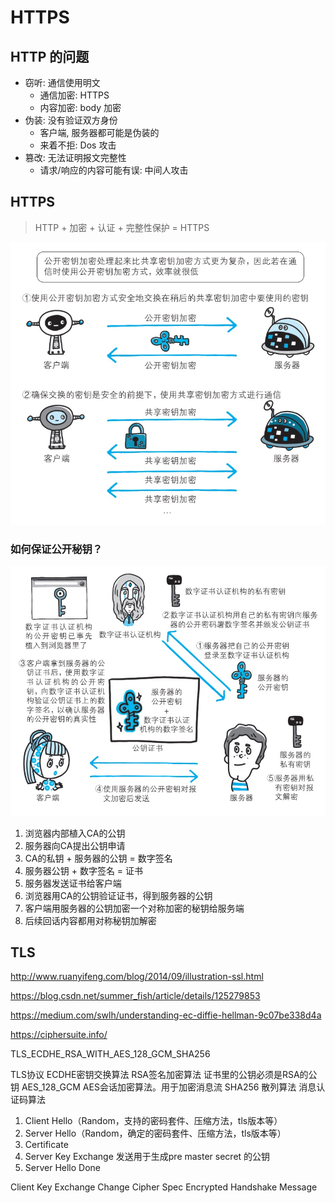 # HTTPS

## HTTP 的问题

- 窃听: 通信使用明文
  - 通信加密: HTTPS
  - 内容加密: body 加密
- 伪装: 没有验证双方身份
  - 客户端, 服务器都可能是伪装的
  - 来着不拒: Dos 攻击
- 篡改: 无法证明报文完整性
  - 请求/响应的内容可能有误: 中间人攻击

## HTTPS

> HTTP + 加密 + 认证 + 完整性保护 = HTTPS

![img](./images/Snipaste_2022-07-26_22-44-30.jpg)

### 如何保证公开秘钥？

![img](./images/Snipaste_2022-07-26_22-55-39.jpg)

1. 浏览器内部植入CA的公钥
2. 服务器向CA提出公钥申请
3. CA的私钥 + 服务器的公钥 = 数字签名
4. 服务器公钥 + 数字签名 = 证书
5. 服务器发送证书给客户端
6. 浏览器用CA的公钥验证证书，得到服务器的公钥
7. 客户端用服务器的公钥加密一个对称加密的秘钥给服务端
8. 后续回话内容都用对称秘钥加解密

## TLS

<http://www.ruanyifeng.com/blog/2014/09/illustration-ssl.html>

<https://blog.csdn.net/summer_fish/article/details/125279853>

<https://medium.com/swlh/understanding-ec-diffie-hellman-9c07be338d4a>

<https://ciphersuite.info/>

TLS_ECDHE_RSA_WITH_AES_128_GCM_SHA256

TLS协议
ECDHE密钥交换算法
RSA签名加密算法 证书里的公钥必须是RSA的公钥
AES_128_GCM AES会话加密算法。用于加密消息流
SHA256  散列算法 消息认证码算法

1. Client Hello（Random，支持的密码套件、压缩方法，tls版本等）
2. Server Hello（Random，确定的密码套件、压缩方法，tls版本等）
3. Certificate
4. Server Key Exchange 发送用于生成pre master secret 的公钥
5. Server Hello Done

Client Key Exchange
Change Cipher Spec
Encrypted Handshake Message
